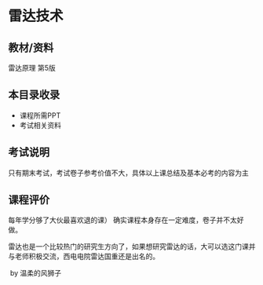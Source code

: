 # 雷达技术

## 教材/资料

雷达原理 第5版



## 本目录收录

- 课程所需PPT
- 考试相关资料





## 考试说明

只有期末考试，考试卷子参考价值不大，具体以上课总结及基本必考的内容为主





## 课程评价

每年学分够了大伙最喜欢退的课） 确实课程本身存在一定难度，卷子并不太好做。

雷达也是一个比较热门的研究生方向了，如果想研究雷达的话，大可以选这门课并与老师积极交流，西电电院雷达国重还是出名的。





​																																													by  温柔的风狮子

